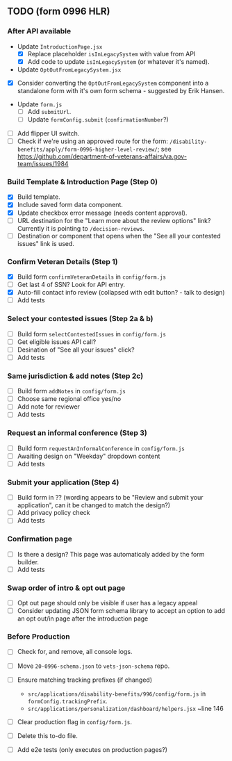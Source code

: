 ## TODO (form 0996 HLR)

### After API available

- Update `IntroductionPage.jsx`
  - [x] Replace placeholder `isInLegacySystem` with value from API
  - [x] Add code to update `isInLegacySystem` (or whatever it's named).
-  Update `OptOutFromLegacySystem.jsx`
  - [x] Consider converting the `OptOutFromLegacySystem` component into a
        standalone form with it's own form schema - suggested by Erik Hansen.
- Update `form.js`
  - [ ] Add `submitUrl`.
  - [ ] Update `formConfig.submit` (`confirmationNumber`?)
- [ ] Add flipper UI switch.
- [ ] Check if we're using an approved route for the form:
  `/disability-benefits/apply/form-0996-higher-level-review/`; see
  https://github.com/department-of-veterans-affairs/va.gov-team/issues/1984

### Build Template & Introduction Page (Step 0)

- [x] Build template.
- [x] Include saved form data component.
- [x] Update checkbox error message (needs content approval).
- [ ] URL destination for the "Learn more about the review options" link?
      Currently it is pointing to `/decision-reviews`.
- [ ] Destination or component that opens when the "See all your contested
      issues" link is used.

### Confirm Veteran Details (Step 1)

- [x] Build form `confirmVeteranDetails` in `config/form.js`
- [ ] Get last 4 of SSN? Look for API entry.
- [x] Auto-fill contact info review (collapsed with edit button? - talk to design)
- [ ] Add tests

### Select your contested issues (Step 2a & b)

- [ ] Build form `selectContestedIssues` in `config/form.js`
- [ ] Get eligible issues API call?
- [ ] Desination of "See all your issues" click?
- [ ] Add tests

### Same jurisdiction & add notes (Step 2c)

- [ ] Build form `addNotes` in `config/form.js`
- [ ] Choose same regional office yes/no
- [ ] Add note for reviewer
- [ ] Add tests

### Request an informal conference (Step 3)

- [ ] Build form `requestAnInformalConference` in `config/form.js`
- [ ] Awaiting design on "Weekday" dropdown content
- [ ] Add tests

### Submit your application (Step 4)

- [ ] Build form in ?? (wording appears to be "Review and submit your
      application", can it be changed to match the design?)
- [ ] Add privacy policy check
- [ ] Add tests

### Confirmation page

- [ ] Is there a design? This page was automaticaly added by the form builder.
- [ ] Add tests

### Swap order of intro & opt out page

- [ ] Opt out page should only be visible if user has a legacy appeal
- [ ] Consider updating JSON form schema library to accept an option to add an
      opt out/in page after the introduction page

### Before Production
- [ ] Check for, and remove, all console logs.
- [ ] Move `20-0996-schema.json` to `vets-json-schema` repo.
- [ ] Ensure matching tracking prefixes (if changed)
  - `src/applications/disability-benefits/996/config/form.js` in `formConfig.trackingPrefix`.
  - `src/applications/personalization/dashboard/helpers.jsx` ~line 146
- [ ] Clear production flag in `config/form.js`.
- [ ] Delete this to-do file.
- [ ] Add e2e tests (only executes on production pages?)

